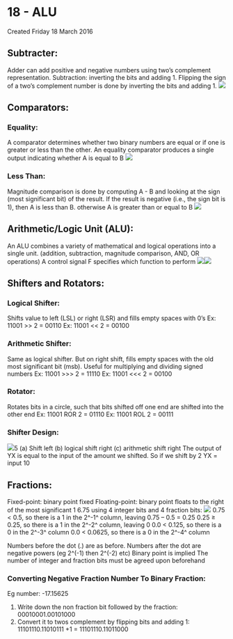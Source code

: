 # 18 - ALU
Created Friday 18 March 2016


Subtracter:
-----------
Adder can add positive and negative numbers using two’s complement representation.
Subtraction: inverting the bits and adding 1.
Flipping the sign of a two’s complement number is done by inverting the bits and adding 1.
![](./18_-_ALU/pasted_image.png)


Comparators:
------------

### Equality:
A comparator determines whether two binary numbers are equal or if one is greater or less than the other.
An equality comparator produces a single output indicating whether A is equal to B 
![](./18_-_ALU/pasted_image001.png)
	

### Less Than:
Magnitude comparison is done by computing A - B and looking at the sign (most significant bit) of the result.
If the result is negative (i.e., the sign bit is 1), then A is less than B. otherwise A is greater than or equal to B
![](./18_-_ALU/pasted_image002.png)
	

Arithmetic/Logic Unit (ALU):
----------------------------
An ALU combines a variety of mathematical and logical operations into a single unit. (addition, subtraction, magnitude comparison, AND, OR operations)
A control signal F specifies which function to perform
![](./18_-_ALU/pasted_image003.png)![](./18_-_ALU/pasted_image004.png)
	

Shifters and Rotators:
----------------------

### Logical Shifter:
Shifts value to left (LSL) or right (LSR) and fills empty spaces with 0’s
Ex: 11001 >> 2 = 00110
Ex: 11001 << 2 = 00100
	

### Arithmetic Shifter:
Same as logical shifter. But on right shift, fills empty spaces with the old most significant bit (msb). Useful for multiplying and dividing signed numbers
Ex: 11001 >>> 2 = 11110
Ex: 11001 <<< 2 = 00100
	

### Rotator:
Rotates bits in a circle, such that bits shifted off one end are shifted into the other end
Ex: 11001 ROR 2 = 01110
Ex: 11001 ROL 2 = 00111


### Shifter Design:
![](./18_-_ALU/pasted_image005.png)5
(a) Shift left  (b) logical shift right (c) arithmetic shift right
The output of YX is equal to the input of the amount we shifted. So if we shift by 2 YX = input 10

Fractions:
----------
Fixed-point: binary point fixed
Floating-point: binary point floats to the right of the most significant 1
6.75 using 4 integer bits and 4 fraction bits:
![](./18_-_ALU/pasted_image006.png)
0.75 < 0.5, so there is a 1 in the 2^-1^ column,  leaving 0.75 – 0.5 = 0.25
0.25 ≥ 0.25, so there is a 1 in the 2^-2^ column, leaving 0
0.0 < 0.125, so there is a 0 in the 2^-3^ column
0.0 < 0.0625, so there is a 0 in the 2^-4^ column

Numbers before the dot (.) are as before. Numbers after the dot are negative powers (eg 2^(-1) then 2^(-2) etc)
Binary point is implied
The number of integer and fraction bits must be agreed upon beforehand


### Converting Negative Fraction Number To Binary Fraction:
 Eg number: -17.15625
1) Write down the non fraction bit followed by the fraction: 00010001.00101000
2) Convert it to twos complement by flipping bits and adding 1: 11101110.11010111 +1 = 11101110.11011000



